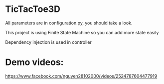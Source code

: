 # TicTacToe3D
 
All parameters are in configuration.py, you should take a look.

This project is using Finite State Machine so you can add more state easily

Dependency injection is used in controller

# Demo videos:
https://www.facebook.com/nguyen28102000/videos/2524787604477919
